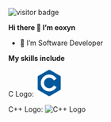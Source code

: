![visitor badge](https://visitor-badge.laobi.icu/badge?page_id=eoxyn.visitor-badge)

**Hi there 👋 I’m eoxyn**
 - 👀 I’m Software Developer

**My skills include**

C Logo:
<img src="https://raw.githubusercontent.com/devicons/devicon/master/icons/c/c-plain.svg" alt="C Logo" width="55" height="55">

C++ Logo:
<img src="https://raw.githubusercontent.com/devicons/devicon/master/icons/cpp/cpp-plain.svg" alt="C++ Logo" width="55" height="55">
